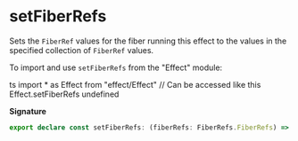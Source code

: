# setFiberRefs

Sets the `FiberRef` values for the fiber running this effect to the values
in the specified collection of `FiberRef` values.

To import and use `setFiberRefs` from the "Effect" module:

ts
import \* as Effect from "effect/Effect"
// Can be accessed like this
Effect.setFiberRefs
undefined

**Signature**

```ts
export declare const setFiberRefs: (fiberRefs: FiberRefs.FiberRefs) => Effect<void>
```
